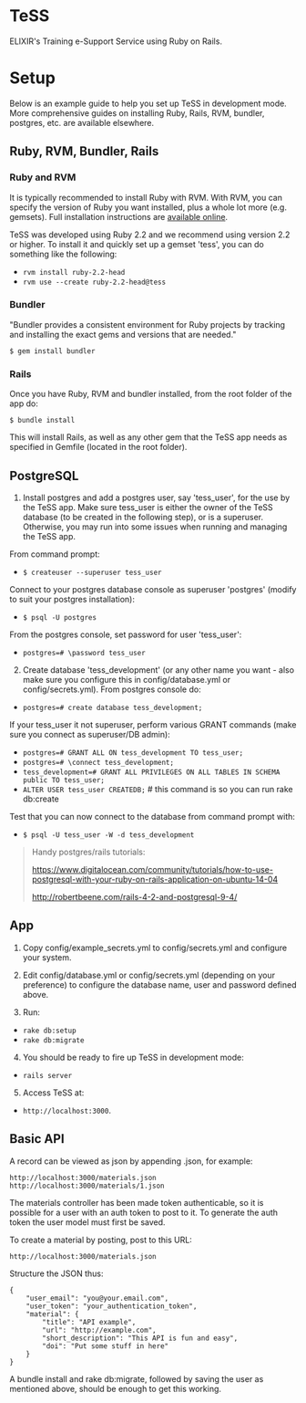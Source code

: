 # TeSS

ELIXIR's Training e-Support Service using Ruby on Rails.

# Setup
Below is an example guide to help you set up TeSS in development mode. More comprehensive guides on installing
Ruby, Rails, RVM, bundler, postgres, etc. are available elsewhere.

## Ruby, RVM, Bundler, Rails
### Ruby and RVM

It is typically recommended to install Ruby with RVM. With RVM, you can specify the version of Ruby you want
installed, plus a whole lot more (e.g. gemsets). Full installation instructions are [available online](http://rvm.io/rvm/install/).

TeSS was developed using Ruby 2.2 and we recommend using version 2.2 or higher. To install it and quickly set up a gemset 'tess', you
can do something like the following:

 * `rvm install ruby-2.2-head`
 * `rvm use --create ruby-2.2-head@tess`

### Bundler
 "Bundler provides a consistent environment for Ruby projects by tracking and installing the exact gems and versions that are needed."

`$ gem install bundler`

### Rails

Once you have Ruby, RVM and bundler installed, from the root folder of the app do:

`$ bundle install`

This will install Rails, as well as any other gem that the TeSS app needs as specified in Gemfile (located in the root folder).

## PostgreSQL

1. Install postgres and add a postgres user, say 'tess_user', for the use by the TeSS app.
Make sure tess_user is either the owner of the TeSS database (to be created in the following step), or is a superuser.
Otherwise, you may run into some issues when running and managing the TeSS app.

 From command prompt:
 * `$ createuser --superuser tess_user`

 Connect to your postgres database console as superuser 'postgres' (modify to suit your postgres installation):
 * `$ psql -U postgres`

 From the postgres console, set password for user 'tess_user':
 * `postgres=# \password tess_user`

2. Create database 'tess_development' (or any other name you want - also make sure you configure this in
config/database.yml or config/secrets.yml). From postgres console do:
 * `postgres=# create database tess_development;`

 If your tess_user it not superuser, perform various GRANT commands (make sure you connect as superuser/DB admin):
 * `postgres=# GRANT ALL ON tess_development TO tess_user;`
 * `postgres=# \connect tess_development;`
 * `tess_development=# GRANT ALL PRIVILEGES ON ALL TABLES IN SCHEMA public TO tess_user;`
 * `ALTER USER tess_user CREATEDB;` # this command is so you can run rake db:create

 Test that you can now connect to the database from command prompt with:
 * `$ psql -U tess_user -W -d tess_development`

> Handy postgres/rails tutorials:
>
> https://www.digitalocean.com/community/tutorials/how-to-use-postgresql-with-your-ruby-on-rails-application-on-ubuntu-14-04
>
> http://robertbeene.com/rails-4-2-and-postgresql-9-4/

## App

1. Copy config/example_secrets.yml to config/secrets.yml and configure your system.

2. Edit config/database.yml or config/secrets.yml (depending on your preference) to configure the database name, user and password defined above.

3. Run:
 * `rake db:setup`
 * `rake db:migrate`

4. You should be ready to fire up TeSS in development mode:
 * `rails server`

5. Access TeSS at:
 * `http://localhost:3000`.

## Basic API

A record can be viewed as json by appending .json, for example:

    http://localhost:3000/materials.json
    http://localhost:3000/materials/1.json

The materials controller has been made token authenticable, so it is possible for a user with an auth token to post
to it. To generate the auth token the user model must first be saved.

To create a material by posting, post to this URL:

    http://localhost:3000/materials.json

Structure the JSON thus:

    {
        "user_email": "you@your.email.com",
        "user_token": "your_authentication_token",
        "material": {
            "title": "API example",
            "url": "http://example.com",
            "short_description": "This API is fun and easy",
            "doi": "Put some stuff in here"
        }
    }

A bundle install and rake db:migrate, followed by saving the user as mentioned above, should be enough to get this
working.